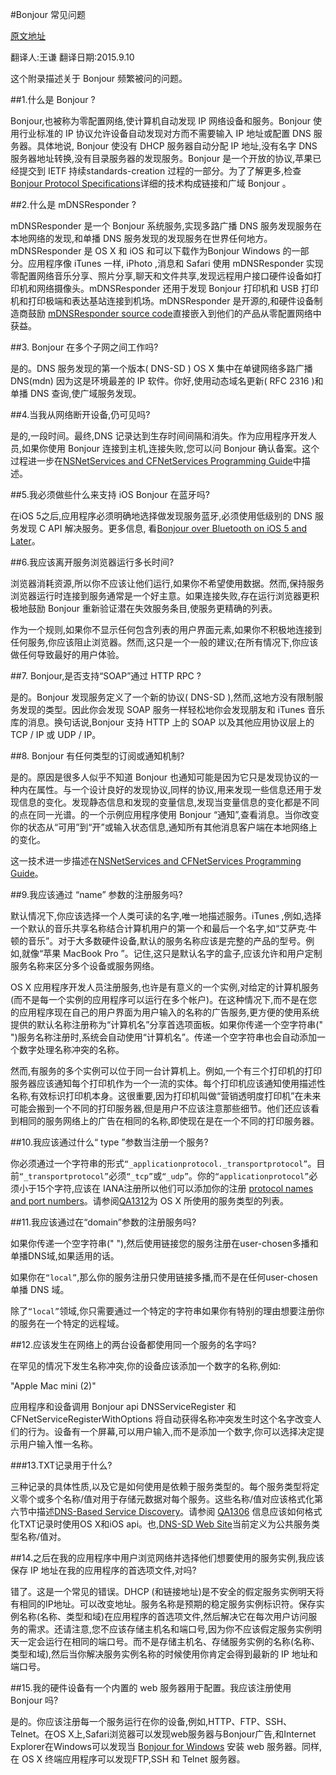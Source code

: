 #Bonjour 常见问题

[原文地址](https://developer.apple.com/library/ios/documentation/Cocoa/Conceptual/NetServices/Articles/faq.html#//apple_ref/doc/uid/TP40008762-SW1) 

 翻译人:王谦 翻译日期:2015.9.10
 
 
 这个附录描述关于 Bonjour 频繁被问的问题。
 
##1.什么是 Bonjour ?
 
 Bonjour,也被称为零配置网络,使计算机自动发现 IP 网络设备和服务。Bonjour 使用行业标准的 IP 协议允许设备自动发现对方而不需要输入 IP 地址或配置 DNS 服务器。具体地说, Bonjour 使没有 DHCP 服务器自动分配 IP 地址,没有名字 DNS 服务器地址转换,没有目录服务器的发现服务。Bonjour 是一个开放的协议,苹果已经提交到 IETF 持续standards-creation 过程的一部分。为了了解更多,检查[Bonjour Protocol Specifications]详细的技术构成链接和广域 Bonjour 。
 
 [Bonjour Protocol Specifications]:
 http://developer.apple.com/networking/bonjour/specs.html
##2.什么是 mDNSResponder ?

mDNSResponder 是一个 Bonjour 系统服务,实现多路广播 DNS 服务发现服务在本地网络的发现,和单播 DNS 服务发现的发现服务在世界任何地方。mDNSResponder 是 OS X 和 iOS 和可以下载作为Bonjour Windows 的一部分。应用程序像 iTunes 一样, iPhoto ,消息和 Safari 使用 mDNSResponder 实现零配置网络音乐分享、照片分享,聊天和文件共享,发现远程用户接口硬件设备如打印机和网络摄像头。mDNSResponder 还用于发现 Bonjour 打印机和 USB 打印机和打印极端和表达基站连接到机场。mDNSResponder 是开源的,和硬件设备制造商鼓励 [mDNSResponder source code]直接嵌入到他们的产品从零配置网络中获益。

[mDNSResponder source code]:
http://developer.apple.com/opensource


##3. Bonjour 在多个子网之间工作吗?

是的。DNS 服务发现的第一个版本( DNS-SD ) OS X 集中在单键网络多路广播 DNS(mdn) 因为这是环境最差的 IP 软件。你好,使用动态域名更新( RFC 2316 )和单播 DNS 查询,使广域服务发现。

##4.当我从网络断开设备,仍可见吗?

是的,一段时间。最终,DNS 记录达到生存时间间隔和消失。作为应用程序开发人员,如果你使用 Bonjour 连接到主机,连接失败,您可以问 Bonjour 确认备案。这个过程进一步在[NSNetServices and CFNetServices Programming Guide]中描述。

[NSNetServices and CFNetServices Programming Guide]:
https://developer.apple.com/library/ios/documentation/Networking/Conceptual/NSNetServiceProgGuide/Introduction.html#//apple_ref/doc/uid/TP40002736


##5.我必须做些什么来支持 iOS Bonjour 在蓝牙吗?

在iOS 5之后,应用程序必须明确地选择做发现服务蓝牙,必须使用低级别的 DNS 服务发现 C API 解决服务。更多信息, 看[Bonjour over Bluetooth on iOS 5 and Later]。

[Bonjour over Bluetooth on iOS 5 and Later]:
https://developer.apple.com/library/ios/qa/qa1753/_index.html#//apple_ref/doc/uid/DTS40011315


##6.我应该离开服务浏览器运行多长时间?

浏览器消耗资源,所以你不应该让他们运行,如果你不希望使用数据。然而,保持服务浏览器运行时连接到服务通常是一个好主意。如果连接失败,存在运行浏览器更积极地鼓励 Bonjour 重新验证潜在失效服务条目,使服务更精确的列表。

作为一个规则,如果你不显示任何包含列表的用户界面元素,如果你不积极地连接到任何服务,你应该阻止浏览器。然而,这只是一个一般的建议;在所有情况下,你应该做任何导致最好的用户体验。


##7. Bonjour,是否支持“SOAP”通过 HTTP RPC ?

是的。Bonjour 发现服务定义了一个新的协议( DNS-SD ),然而,这地方没有限制服务发现的类型。因此你会发现 SOAP 服务一样轻松地你会发现朋友和 iTunes 音乐库的消息。换句话说,Bonjour 支持 HTTP 上的 SOAP 以及其他应用协议层上的 TCP / IP 或 UDP / IP。

##8. Bonjour 有任何类型的订阅或通知机制?

是的。原因是很多人似乎不知道 Bonjour 也通知可能是因为它只是发现协议的一种内在属性。与一个设计良好的发现协议,同样的协议,用来发现一些信息还用于发现信息的变化。发现静态信息和发现的变量信息,发现当变量信息的变化都是不同的点在同一光谱。的一个示例应用程序使用 Bonjour “通知”,查看消息。当你改变你的状态从“可用”到“开”或输入状态信息,通知所有其他消息客户端在本地网络上的变化。

这一技术进一步描述在[NSNetServices and CFNetServices Programming Guide]。


##9.我应该通过 “name” 参数的注册服务吗?

默认情况下,你应该选择一个人类可读的名字,唯一地描述服务。iTunes ,例如,选择一个默认的音乐共享名称结合计算机用户的第一个和最后一个名字,如“艾萨克·牛顿的音乐”。对于大多数硬件设备,默认的服务名称应该是完整的产品的型号。例如,就像“苹果 MacBook Pro ”。记住,这只是默认名字的盒子,应该允许和用户定制服务名称来区分多个设备或服务网络。

OS X 应用程序开发人员注册服务,也许是有意义的一个实例,对给定的计算机服务(而不是每一个实例的应用程序可以运行在多个帐户)。在这种情况下,而不是在您的应用程序现在自己的用户界面为用户输入的名称的广告服务,更方便的使用系统提供的默认名称注册称为“计算机名”分享首选项面板。如果你传递一个空字符串(" ")服务名称注册时,系统会自动使用“计算机名”。传递一个空字符串也会自动添加一个数字处理名称冲突的名称。

然而,有服务的多个实例可以位于同一台计算机上。例如,一个有三个打印机的打印服务器应该通知每个打印机作为一个一流的实体。每个打印机应该通知使用描述性名称,有效标识打印机本身。这很重要,因为打印机叫做“营销透明度打印机”在未来可能会搬到一个不同的打印服务器,但是用户不应该注意那些细节。他们还应该看到相同的服务网络上的广告在相同的名称,即使现在是在一个不同的打印服务器。

##10.我应该通过什么“ type ”参数当注册一个服务?

你必须通过一个字符串的形式`“_applicationprotocol._transportprotocol”`。目前`“_transportprotocol”`必须`“_tcp”`或`“_udp”`。你的`“applicationprotocol”`必须小于15个字符,应该在 IANA注册所以他们可以添加你的注册 [protocol names and port numbers]。请参阅[QA1312]为 OS X 所使用的服务类型的列表。

[QA1312]:
http://developer.apple.com/qa/qa2001/qa1312.html

[protocol names and port numbers]:
http://www.iana.org/assignments/port-numbers


##11.我应该通过在“domain”参数的注册服务吗?

如果你传递一个空字符串(" "),然后使用链接您的服务注册在user-chosen多播和单播DNS域,如果适用的话。

如果你在`“local”`,那么你的服务注册只使用链接多播,而不是在任何user-chosen 单播 DNS 域。

除了`“local”`领域,你只需要通过一个特定的字符串如果你有特别的理由想要注册你的服务在一个特定的远程域。

##12.应该发生在网络上的两台设备都使用同一个服务的名字吗?

在罕见的情况下发生名称冲突,你的设备应该添加一个数字的名称,例如:

"Apple Mac mini (2)"

应用程序和设备调用 Bonjour api DNSServiceRegister 和 CFNetServiceRegisterWithOptions 将自动获得名称冲突发生时这个名字改变人们的行为。设备有一个屏幕,可以用户输入,而不是添加一个数字,你可以选择决定提示用户输入惟一名称。


###13.TXT记录用于什么?

三种记录的具体性质,以及它是如何使用是依赖于服务类型的。每个服务类型将定义零个或多个名称/值对用于存储元数据对每个服务。这些名称/值对应该格式化第六节中描述[DNS-Based Service Discovery]。请参阅 [QA1306] 信息应该如何格式化TXT记录时使用OS X和iOS api。也,[DNS-SD Web Site]当前定义为公共服务类型名称/值对。

[QA1306]:
http://developer.apple.com/qa/qa2001/qa1306.html

[DNS-Based Service Discovery]:
http://files.dns-sd.org/draft-cheshire-dnsext-dns-sd.txt

[DNS-SD Web Site]:
http://www.dns-sd.org/ServiceTypes.html


##14.之后在我的应用程序中用户浏览网络并选择他们想要使用的服务实例,我应该保存 IP 地址在我的应用程序的首选项文件,对吗?

错了。这是一个常见的错误。DHCP (和链接地址)是不安全的假定服务实例明天将有相同的IP地址。可以改变地址。服务名称是预期的稳定服务实例标识符。保存实例名称(名称、类型和域)在应用程序的首选项文件,然后解决它在每次用户访问服务的需求。还请注意,您不应该存储主机名和端口号,因为你不应该假定服务实例明天一定会运行在相同的端口号。而不是存储主机名、存储服务实例的名称(名称、类型和域),然后当你解决服务实例名称的时候使用你肯定会得到最新的 IP 地址和端口号。

##15.我的硬件设备有一个内置的 web 服务器用于配置。我应该注册使用 Bonjour 吗?

是的。你应该注册每一个服务运行在你的设备,例如,HTTP、FTP、SSH、Telnet。在OS X上,Safari浏览器可以发现web服务器与Bonjour广告,和Internet Explorer在Windows可以发现当 [Bonjour for Windows] 安装 web 服务器。同样,在 OS X 终端应用程序可以发现FTP,SSH 和 Telnet 服务器。

[Bonjour for Windows]:
https://developer.apple.com/downloads/index.action?q=Bonjour%20SDK%20for%20Windows
